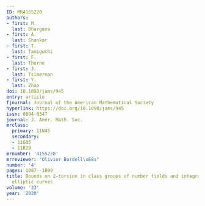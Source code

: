 ```yaml
---
ID: MR4155220
authors:
- first: M.
  last: Bhargava
- first: A.
  last: Shankar
- first: T.
  last: Taniguchi
- first: F.
  last: Thorne
- first: J.
  last: Tsimerman
- first: Y.
  last: Zhao
doi: 10.1090/jams/945
entry: article
fjournal: Journal of the American Mathematical Society
hyperlink: https://doi.org/10.1090/jams/945
issn: 0894-0347
journal: J. Amer. Math. Soc.
mrclass:
  primary: 11N45
  secondary:
  - 11G05
  - 11R29
mrnumber: '4155220'
mrreviewer: "Olivier Bordell\xE8s"
number: '4'
pages: 1087--1099
title: Bounds on 2-torsion in class groups of number fields and integral points on
  elliptic curves
volume: '33'
year: '2020'
---
```

